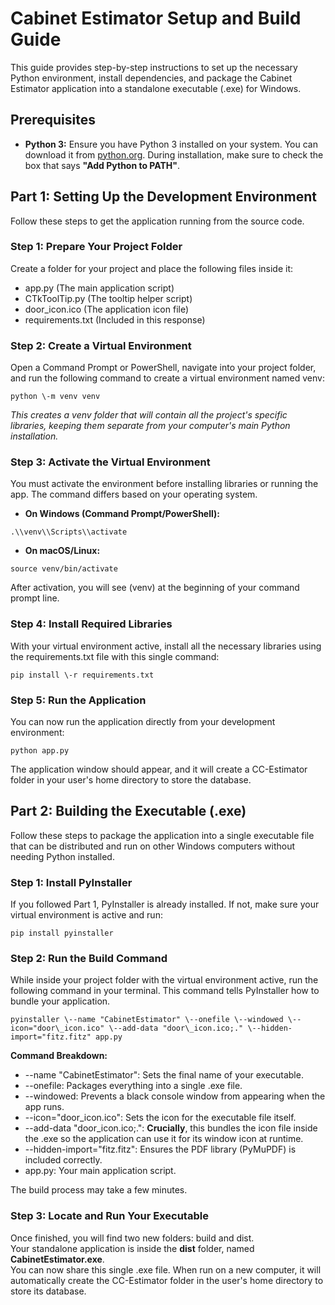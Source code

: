 # **Cabinet Estimator Setup and Build Guide**

This guide provides step-by-step instructions to set up the necessary Python environment, install dependencies, and package the Cabinet Estimator application into a standalone executable (.exe) for Windows.

## **Prerequisites**

- **Python 3:** Ensure you have Python 3 installed on your system. You can download it from [python.org](https://www.python.org/downloads/). During installation, make sure to check the box that says **"Add Python to PATH"**.

## **Part 1: Setting Up the Development Environment**

Follow these steps to get the application running from the source code.

### **Step 1: Prepare Your Project Folder**

Create a folder for your project and place the following files inside it:

- app.py (The main application script)
- CTkToolTip.py (The tooltip helper script)
- door_icon.ico (The application icon file)
- requirements.txt (Included in this response)

### **Step 2: Create a Virtual Environment**

Open a Command Prompt or PowerShell, navigate into your project folder, and run the following command to create a virtual environment named venv:

```
python \-m venv venv
```

_This creates a venv folder that will contain all the project's specific libraries, keeping them separate from your computer's main Python installation._

### **Step 3: Activate the Virtual Environment**

You must activate the environment before installing libraries or running the app. The command differs based on your operating system.

- **On Windows (Command Prompt/PowerShell):**

```
.\\venv\\Scripts\\activate
```

- **On macOS/Linux:**

```
source venv/bin/activate
```

After activation, you will see (venv) at the beginning of your command prompt line.

### **Step 4: Install Required Libraries**

With your virtual environment active, install all the necessary libraries using the requirements.txt file with this single command:

```
pip install \-r requirements.txt
```

### **Step 5: Run the Application**

You can now run the application directly from your development environment:

```
python app.py
```

The application window should appear, and it will create a CC-Estimator folder in your user's home directory to store the database.

## **Part 2: Building the Executable (.exe)**

Follow these steps to package the application into a single executable file that can be distributed and run on other Windows computers without needing Python installed.

### **Step 1: Install PyInstaller**

If you followed Part 1, PyInstaller is already installed. If not, make sure your virtual environment is active and run:

```
pip install pyinstaller
```

### **Step 2: Run the Build Command**

While inside your project folder with the virtual environment active, run the following command in your terminal. This command tells PyInstaller how to bundle your application.

```
pyinstaller \--name "CabinetEstimator" \--onefile \--windowed \--icon="door\_icon.ico" \--add-data "door\_icon.ico;." \--hidden-import="fitz.fitz" app.py
```

**Command Breakdown:**

- \--name "CabinetEstimator": Sets the final name of your executable.
- \--onefile: Packages everything into a single .exe file.
- \--windowed: Prevents a black console window from appearing when the app runs.
- \--icon="door_icon.ico": Sets the icon for the executable file itself.
- \--add-data "door_icon.ico;.": **Crucially**, this bundles the icon file inside the .exe so the application can use it for its window icon at runtime.
- \--hidden-import="fitz.fitz": Ensures the PDF library (PyMuPDF) is included correctly.
- app.py: Your main application script.

The build process may take a few minutes.

### **Step 3: Locate and Run Your Executable**

Once finished, you will find two new folders: build and dist.  
Your standalone application is inside the **dist** folder, named **CabinetEstimator.exe**.  
You can now share this single .exe file. When run on a new computer, it will automatically create the CC-Estimator folder in the user's home directory to store its database.
